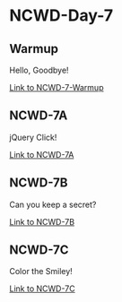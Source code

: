 # NCWD-Day-7


## Warmup
Hello, Goodbye!

[Link to NCWD-7-Warmup](https://github.com/codebug-nc/NCWD-7-Warmup)


## NCWD-7A
jQuery Click! 

[Link to NCWD-7A](https://github.com/codebug-nc/NCWD-7A)



## NCWD-7B
Can you keep a secret?

[Link to NCWD-7B](https://github.com/codebug-nc/NCWD-7B)



## NCWD-7C
Color the Smiley!

[Link to NCWD-7C](https://github.com/codebug-nc/NCWD-7C)
